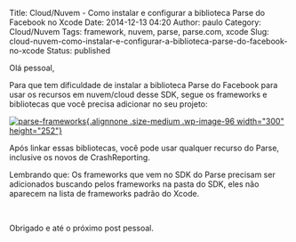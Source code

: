 Title: Cloud/Nuvem - Como instalar e configurar a biblioteca Parse do Facebook no Xcode
Date: 2014-12-13 04:20
Author: paulo
Category: Cloud/Nuvem
Tags: framework, nuvem, parse, parse.com, xcode
Slug: cloud-nuvem-como-instalar-e-configurar-a-biblioteca-parse-do-facebook-no-xcode
Status: published

Olá pessoal,

Para que tem dificuldade de instalar a biblioteca Parse do Facebook para usar os recursos em nuvem/cloud desse SDK, segue os frameworks e bibliotecas que você precisa adicionar no seu projeto:

[![parse-frameworks](http://pcoutinho.com/wp-content/uploads/2014/12/parse-frameworks-300x252.png){.alignnone .size-medium .wp-image-96 width="300" height="252"}](http://pcoutinho.com/wp-content/uploads/2014/12/parse-frameworks.png)

Após linkar essas bibliotecas, você pode usar qualquer recurso do Parse, inclusive os novos de CrashReporting.

Lembrando que: Os frameworks que vem no SDK do Parse precisam ser adicionados buscando pelos frameworks na pasta do SDK, eles não aparecem na lista de frameworks padrão do Xcode.

 

Obrigado e até o próximo post pessoal.
